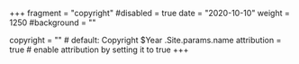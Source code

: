 +++
fragment = "copyright"
#disabled = true
date = "2020-10-10"
weight = 1250
#background = ""

copyright = "" # default: Copyright $Year .Site.params.name
attribution = true # enable attribution by setting it to true
+++
